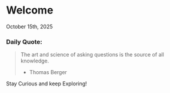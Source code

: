 # Welcome

October 15th, 2025

### Daily Quote:
> The art and science of asking questions is the source of all knowledge.
> 	- Thomas Berger

Stay Curious and keep Exploring!
